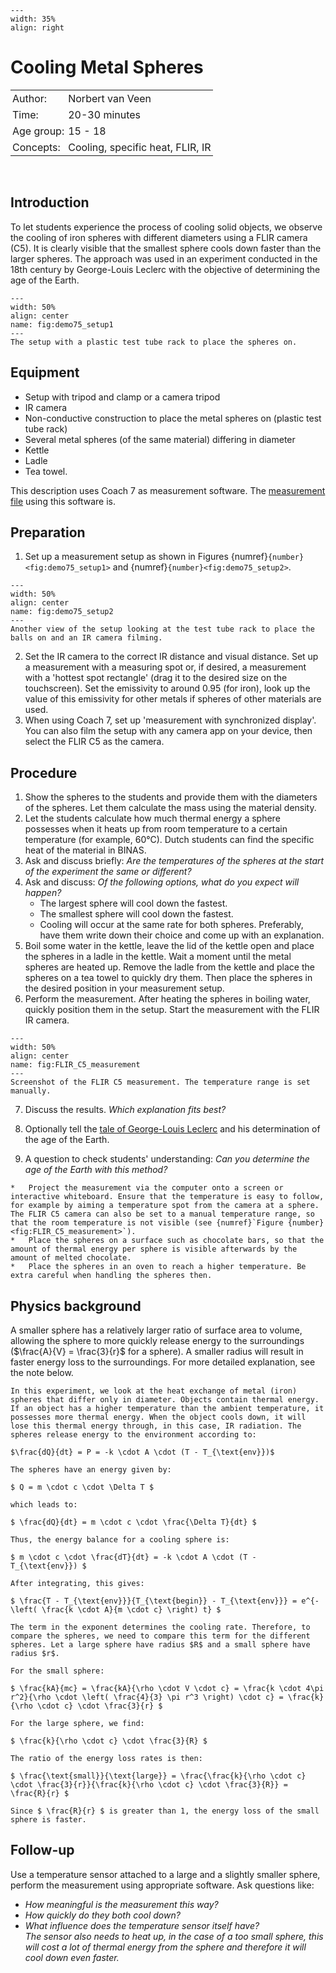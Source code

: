 ```{figure} ../../figures/checked.png
---
width: 35%
align: right
```

# Cooling Metal Spheres


<table style="width: 100%; border-collapse: collapse; border: none;">
    <tr style="background-color: var(--background-color);">  
        <td style="text-align: left; padding: 3px; border: none; color: var(--text-color)">Author:</td>
        <td style="text-align: left; padding: 3px; border: none; color: var(--text-color)">Norbert van Veen</td>
    </tr>
    <tr style="background-color: var(--background-color);"> 
        <td style="text-align: left; padding: 3px; border: none; color: var(--text-color)">Time:</td>
        <td style="text-align: left; padding: 3px; border: none; color: var(--text-color)">20-30 minutes</td>
    </tr>
    <tr style="background-color: var(--background-color);"> 
        <td style="text-align: left; padding: 3px; border: none; color: var(--text-color)">Age group:</td>
        <td style="text-align: left; padding: 3px; border: none; color: var(--text-color)">15 - 18</td>
    </tr>
    <tr style="background-color: var(--background-color);"> 
        <td style="text-align: left; padding: 3px; border: none; color: var(--text-color)">Concepts:</td>
        <td style="text-align: left; padding: 3px; border: none; color: var(--text-color)">Cooling, specific heat, FLIR, IR</td>
    </tr>
</table><br>

## Introduction
To let students experience the process of cooling solid objects, we observe the cooling of iron spheres with different diameters using a FLIR camera (C5). It is clearly visible that the smallest sphere cools down faster than the larger spheres. The approach was used in an experiment conducted in the 18th century by George-Louis Leclerc with the objective of determining the age of the Earth.

```{figure} demo75_figure1.jpeg
---
width: 50%
align: center
name: fig:demo75_setup1
---
The setup with a plastic test tube rack to place the spheres on.
```

## Equipment
- Setup with tripod and clamp or a camera tripod
- IR camera
- Non-conductive construction to place the metal spheres on (plastic test tube rack)
- Several metal spheres (of the same material) differing in diameter
- Kettle
- Ladle
- Tea towel.

This description uses Coach 7 as measurement software. The [measurement file](./demo75coach.cma7) using this software is.

## Preparation
1. Set up a measurement setup as shown in Figures {numref}`{number}<fig:demo75_setup1>` and {numref}`{number}<fig:demo75_setup2>`.

```{figure} demo75_figure3.jpeg
---
width: 50%
align: center
name: fig:demo75_setup2
---
Another view of the setup looking at the test tube rack to place the balls on and an IR camera filming.
```
2. Set the IR camera to the correct IR distance and visual distance. Set up a measurement with a measuring spot or, if desired, a measurement with a 'hottest spot rectangle' (drag it to the desired size on the touchscreen). Set the emissivity to around 0.95 (for iron), look up the value of this emissivity for other metals if spheres of other materials are used.
3. When using Coach 7, set up 'measurement with synchronized display'. You can also film the setup with any camera app on your device, then select the FLIR C5 as the camera.

## Procedure
1. Show the spheres to the students and provide them with the diameters of the spheres. Let them calculate the mass using the material density.
2. Let the students calculate how much thermal energy a sphere possesses when it heats up from room temperature to a certain temperature (for example, 60°C). Dutch students can find the specific heat of the material in BINAS.
3. Ask and discuss briefly: *Are the temperatures of the spheres at the start of the experiment the same or different?*
4. Ask and discuss: *Of the following options, what do you expect will happen?* 
    - The largest sphere will cool down the fastest.
    - The smallest sphere will cool down the fastest.
    - Cooling will occur at the same rate for both spheres.
    Preferably, have them write down their choice and come up with an explanation.
5. Boil some water in the kettle, leave the lid of the kettle open and place the spheres in a ladle in the kettle. Wait a moment until the metal spheres are heated up. Remove the ladle from the kettle and place the spheres on a tea towel to quickly dry them. Then place the spheres in the desired position in your measurement setup.
6. Perform the measurement. After heating the spheres in boiling water, quickly position them in the setup. Start the measurement with the FLIR IR camera.

```{figure} demo75_figure2.jpg
---
width: 50%
align: center
name: fig:FLIR_C5_measurement
---
Screenshot of the FLIR C5 measurement. The temperature range is set manually.
```

7. Discuss the results. *Which explanation fits best?*
8. Optionally tell the [tale of George-Louis Leclerc](https://www.geolsoc.org.uk/Geoscientist/Archive/April-2018/Buffon-the-geologist) and his determination of the age of the Earth.

9. A question to check students' understanding: *Can you determine the age of the Earth with this method?*

```{tip}
*	Project the measurement via the computer onto a screen or interactive whiteboard. Ensure that the temperature is easy to follow, for example by aiming a temperature spot from the camera at a sphere. The FLIR C5 camera can also be set to a manual temperature range, so that the room temperature is not visible (see {numref}`Figure {number} <fig:FLIR_C5_measurement>`).
*	Place the spheres on a surface such as chocolate bars, so that the amount of thermal energy per sphere is visible afterwards by the amount of melted chocolate.
*	Place the spheres in an oven to reach a higher temperature. Be extra careful when handling the spheres then.
```


## Physics background
A smaller sphere has a relatively larger ratio of surface area to volume, allowing the sphere to more quickly release energy to the surroundings ($\frac{A}{V} = \frac{3}{r}$ for a sphere). A smaller radius will result in faster energy loss to the surroundings. For more detailed explanation, see the note below.

```{note}
In this experiment, we look at the heat exchange of metal (iron) spheres that differ only in diameter. Objects contain thermal energy. If an object has a higher temperature than the ambient temperature, it possesses more thermal energy. When the object cools down, it will lose this thermal energy through, in this case, IR radiation. The spheres release energy to the environment according to:

$\frac{dQ}{dt} = P = -k \cdot A \cdot (T - T_{\text{env}})$

The spheres have an energy given by:

$ Q = m \cdot c \cdot \Delta T $

which leads to:

$ \frac{dQ}{dt} = m \cdot c \cdot \frac{\Delta T}{dt} $

Thus, the energy balance for a cooling sphere is:

$ m \cdot c \cdot \frac{dT}{dt} = -k \cdot A \cdot (T - T_{\text{env}}) $

After integrating, this gives:

$ \frac{T - T_{\text{env}}}{T_{\text{begin}} - T_{\text{env}}} = e^{-\left( \frac{k \cdot A}{m \cdot c} \right) t} $

The term in the exponent determines the cooling rate. Therefore, to compare the spheres, we need to compare this term for the different spheres. Let a large sphere have radius $R$ and a small sphere have radius $r$.

For the small sphere:

$ \frac{kA}{mc} = \frac{kA}{\rho \cdot V \cdot c} = \frac{k \cdot 4\pi r^2}{\rho \cdot \left( \frac{4}{3} \pi r^3 \right) \cdot c} = \frac{k}{\rho \cdot c} \cdot \frac{3}{r} $

For the large sphere, we find:

$ \frac{k}{\rho \cdot c} \cdot \frac{3}{R} $

The ratio of the energy loss rates is then:

$ \frac{\text{small}}{\text{large}} = \frac{\frac{k}{\rho \cdot c} \cdot \frac{3}{r}}{\frac{k}{\rho \cdot c} \cdot \frac{3}{R}} = \frac{R}{r} $

Since $ \frac{R}{r} $ is greater than 1, the energy loss of the small sphere is faster.
```

## Follow-up
Use a temperature sensor attached to a large and a slightly smaller sphere, perform the measurement using appropriate software. Ask questions like:
* *How meaningful is the measurement this way?*
* *How quickly do they both cool down?* 
* *What influence does the temperature sensor itself have?* <br>
*The sensor also needs to heat up, in the case of a too small sphere, this will cost a lot of thermal energy from the sphere and therefore it will cool down even faster.*

